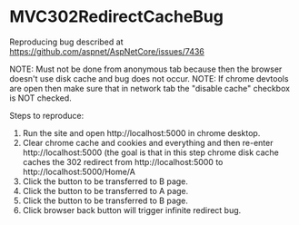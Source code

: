 # MVC302RedirectCacheBug
Reproducing bug described at https://github.com/aspnet/AspNetCore/issues/7436

NOTE: Must not be done from anonymous tab because then the browser doesn't use disk cache and bug does not occur.
NOTE: If chrome devtools are open then make sure that in network tab the "disable cache" checkbox is NOT checked.

Steps to reproduce:
1. Run the site and open http://localhost:5000 in chrome desktop.
2. Clear chrome cache and cookies and everything and then re-enter http://localhost:5000 (the goal is that in this step chrome disk cache caches the 302 redirect from http://localhost:5000 to http://localhost:5000/Home/A
3. Click the button to be transferred to B page.
4. Click the button to be transferred to A page.
5. Click the button to be transferred to B page.
6. Click browser back button will trigger infinite redirect bug.
